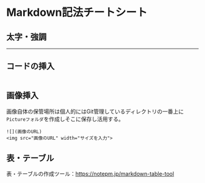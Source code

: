 # Markdown記法チートシート

## 太字・強調
****

## コードの挿入
```
```

## 画像挿入
画像自体の保管場所は個人的にはGit管理しているディレクトリの一番上に`Pictureフォルダ`を作成しそこに保存し活用する。
```
![](画像のURL)
<img src="画像のURL" width="サイズを入力">
```

## 表・テーブル
表・テーブルの作成ツール：https://notepm.jp/markdown-table-tool
